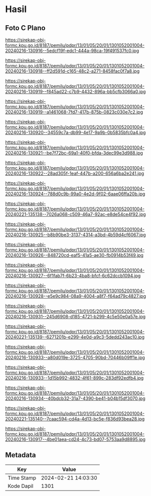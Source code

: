 # Hasil

## Foto C Plano

https://sirekap-obj-formc.kpu.go.id/8187/pemilu/pdpr/13/01/05/20/01/1301052001004-20240216-130916--5edcf19f-edc1-444a-98ca-19f491537fc0.jpg

https://sirekap-obj-formc.kpu.go.id/8187/pemilu/pdpr/13/01/05/20/01/1301052001004-20240216-130918--ff2d591d-c165-48c2-a271-8458fac0f7a8.jpg

https://sirekap-obj-formc.kpu.go.id/8187/pemilu/pdpr/13/01/05/20/01/1301052001004-20240216-130919--f845ad22-c7b9-4432-896a-bb5cfb3066a0.jpg

https://sirekap-obj-formc.kpu.go.id/8187/pemilu/pdpr/13/01/05/20/01/1301052001004-20240216-130919--a1461068-7fd7-417b-875b-0823c030e7c2.jpg

https://sirekap-obj-formc.kpu.go.id/8187/pemilu/pdpr/13/01/05/20/01/1301052001004-20240216-130920--34559c7a-db99-4e17-9a9b-0b5835bfc0a4.jpg

https://sirekap-obj-formc.kpu.go.id/8187/pemilu/pdpr/13/01/05/20/01/1301052001004-20240216-130921--be7f72bc-69a1-40f0-bfda-3dec99e3d988.jpg

https://sirekap-obj-formc.kpu.go.id/8187/pemilu/pdpr/13/01/05/20/01/1301052001004-20240216-130922--28ad305f-1eaf-447b-a200-656a6ba2e241.jpg

https://sirekap-obj-formc.kpu.go.id/8187/pemilu/pdpr/13/01/05/20/01/1301052001004-20240216-130924--788d0c9b-99a0-4e2d-9f02-6aae06ffa20b.jpg

https://sirekap-obj-formc.kpu.go.id/8187/pemilu/pdpr/13/01/05/20/01/1301052001004-20240221-135138--7026a068-c509-46a7-92ac-e8de54ce4f92.jpg

https://sirekap-obj-formc.kpu.go.id/8187/pemilu/pdpr/13/01/05/20/01/1301052001004-20240216-130925--b8b90be3-3137-4314-a3bd-4b59d4cf6067.jpg

https://sirekap-obj-formc.kpu.go.id/8187/pemilu/pdpr/13/01/05/20/01/1301052001004-20240216-130926--848720cd-eaf5-41a5-ae30-fb0914b53f49.jpg

https://sirekap-obj-formc.kpu.go.id/8187/pemilu/pdpr/13/01/05/20/01/1301052001004-20240216-130927--6f1fab7f-6b23-4ba8-bfcf-6c62dccb1094.jpg

https://sirekap-obj-formc.kpu.go.id/8187/pemilu/pdpr/13/01/05/20/01/1301052001004-20240216-130928--e5e9c984-08a9-4004-a8f7-f64ad79c4827.jpg

https://sirekap-obj-formc.kpu.go.id/8187/pemilu/pdpr/13/01/05/20/01/1301052001004-20240216-130931--245d6908-d185-4721-b299-4c5e50e0a57e.jpg

https://sirekap-obj-formc.kpu.go.id/8187/pemilu/pdpr/13/01/05/20/01/1301052001004-20240221-135139--6271201b-e299-4e0d-a9c3-5dedd243ac10.jpg

https://sirekap-obj-formc.kpu.go.id/8187/pemilu/pdpr/13/01/05/20/01/1301052001004-20240216-130933--a80d019e-3725-4705-90bd-70446b09ff1e.jpg

https://sirekap-obj-formc.kpu.go.id/8187/pemilu/pdpr/13/01/05/20/01/1301052001004-20240216-130933--1d15b992-4832-4f61-899c-283df92edfb4.jpg

https://sirekap-obj-formc.kpu.go.id/8187/pemilu/pdpr/13/01/05/20/01/1301052001004-20240216-130934--40bdcb32-31a7-4390-be41-b04b15df3070.jpg

https://sirekap-obj-formc.kpu.go.id/8187/pemilu/pdpr/13/01/05/20/01/1301052001004-20240221-135140--7caac594-cd4a-4d13-bc5e-f836d93bea28.jpg

https://sirekap-obj-formc.kpu.go.id/8187/pemilu/pdpr/13/01/05/20/01/1301052001004-20240216-130917--4be01aea-cd24-4c73-bd07-5753aa9d8895.jpg


## Metadata

| Key        | Value               |
| ---------- | ------------------- |
| Time Stamp | 2024-02-21 14:03:30 |
| Kode Dapil | 1301                |



